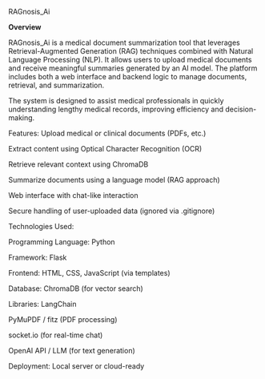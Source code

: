 
RAGnosis_Ai

**Overview**

RAGnosis_Ai is a medical document summarization tool that leverages Retrieval-Augmented Generation (RAG) techniques combined with Natural Language Processing (NLP). It allows users to upload medical documents and receive meaningful summaries generated by an AI model. The platform includes both a web interface and backend logic to manage documents, retrieval, and summarization.

The system is designed to assist medical professionals in quickly understanding lengthy medical records, improving efficiency and decision-making.

Features:
Upload medical or clinical documents (PDFs, etc.)

Extract content using Optical Character Recognition (OCR)

Retrieve relevant context using ChromaDB

Summarize documents using a language model (RAG approach)

Web interface with chat-like interaction

Secure handling of user-uploaded data (ignored via .gitignore)

Technologies Used:

Programming Language: Python

Framework: Flask

Frontend: HTML, CSS, JavaScript (via templates)

Database: ChromaDB (for vector search)

Libraries: LangChain

PyMuPDF / fitz (PDF processing)

socket.io (for real-time chat)

OpenAI API / LLM (for text generation)

Deployment: Local server or cloud-ready
